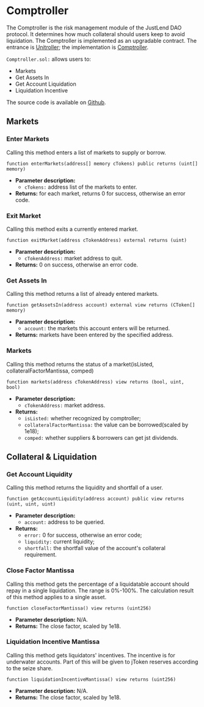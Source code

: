 # Comptroller

The Comptroller is the risk management module of the JustLend DAO protocol. It determines how much collateral should users keep to avoid liquidation.
The Comptroller is implemented as an upgradable contract. The entrance is [Unitroller](https://tronscan.org/#/contract/TGjYzgCyPobsNS9n6WcbdLVR9dH7mWqFx7/code); the implementation is [Comptroller](https://tronscan.org/#/contract/TJZi9eWzCLGBi9tuwvPxnaZTGa2iUpRc8v/code).

`Comptroller.sol:` allows users to:

* Markets
* Get Assets In
* Get Account Liquidation
* Liquidation Incentive

The source code is available on [Github](https://github.com/justlend/justlend-protocol/blob/main/contracts/Comptroller.sol).


## **Markets**

### **Enter Markets**
Calling this method enters a list of markets to supply or borrow.
``` solidity
function enterMarkets(address[] memory cTokens) public returns (uint[] memory)
```

* **Parameter description:**
    * `cTokens:` address list of the markets to enter.
* **Returns:** for each market, returns 0 for success, otherwise an error code.


### **Exit Market**
Calling this method exits a currently entered market.
``` solidity
function exitMarket(address cTokenAddress) external returns (uint)
```

* **Parameter description:**
    * `cTokenAddress:` market address to quit.
* **Returns:** 0 on success, otherwise an error code.


### **Get Assets In**
Calling this method returns a list of already entered markets.
``` solidity
function getAssetsIn(address account) external view returns (CToken[] memory)
```

* **Parameter description:**
    * `account:` the markets this account enters will be returned.
* **Returns:** markets have been entered by the specified address.


### **Markets**
Calling this method returns the status of a market(isListed, collateralFactorMantissa, comped)
``` solidity
function markets(address cTokenAddress) view returns (bool, uint, bool)
```

* **Parameter description:**
    * `cTokenAddress:` market address.
* **Returns:**
    * `isListed:` whether recognized by comptroller;
    * `collateralFactorMantissa:` the value can be borrowed(scaled by 1e18);
    * `comped:` whether suppliers & borrowers can get jst dividends.



## **Collateral & Liquidation**

### **Get Account Liquidity**
Calling this method returns the liquidity and shortfall of a user.
``` solidity
function getAccountLiquidity(address account) public view returns (uint, uint, uint)
```

* **Parameter description:**
  * `account:` address to be queried.
* **Returns:**
  * `error:` 0 for success, otherwise an error code;
  * `liquidity:` current liquidity;
  * `shortfall:` the shortfall value of the account's collateral requirement.


### **Close Factor Mantissa**
Calling this method gets the percentage of a liquidatable account should repay in a single liquidation. The range is 0%-100%. The calculation result of this method applies to a single asset.
``` solidity
function closeFactorMantissa() view returns (uint256)
```

* **Parameter description:** N/A.
* **Returns:** The close factor, scaled by 1e18.


### **Liquidation Incentive Mantissa**
Calling this method gets liquidators' incentives. The incentive is for underwater accounts. Part of this will be given to jToken reserves according to the seize share.
``` solidity
function liquidationIncentiveMantissa() view returns (uint256)
```

* **Parameter description:** N/A.
* **Returns:** The close factor, scaled by 1e18.

